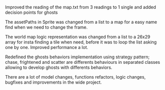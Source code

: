 Improved the reading of the map.txt from 3 readings to 1 single and added decision points for ghosts

The assetPaths in Sprite was changed from a list to a map for a easy name find when we need to change the frame.

The world map logic representation was changed from a list to a 26x29 array for insta finding a tile when need, before it was to
loop the list asking one by one. Improved performance a lot.

Redefined the ghosts behaviors implementation using strategy pattern; chase, frightened and scatter are differents behaviours in separated
classes allowing to develop ghosts with differents behaviors.

There are a lot of model changes, functions refactors, logic changes, bugfixes and improvements in the wide project.
